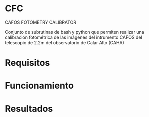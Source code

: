 # CFC
CAFOS FOTOMETRY CALIBRATOR

Conjunto de subrutinas de bash y python que permiten realizar una calibración fotométrica de las imágenes del intrumento CAFOS del telescopio de 2.2m del observatorio de Calar Alto (CAHA)

# Requisitos

# Funcionamiento

# Resultados
